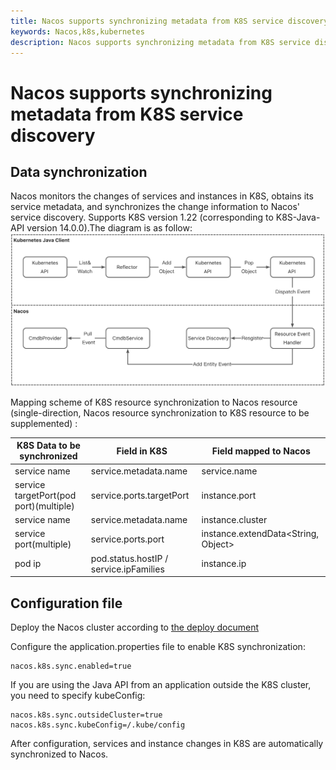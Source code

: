 ```yaml
---
title: Nacos supports synchronizing metadata from K8S service discovery
keywords: Nacos,k8s,kubernetes
description: Nacos supports synchronizing metadata from K8S service discovery
---
```


# Nacos supports synchronizing metadata from K8S service discovery

## Data synchronization
Nacos monitors the changes of services and instances in K8S, obtains its service metadata, and synchronizes the change information to Nacos' service discovery. Supports K8S version 1.22 (corresponding to K8S-Java-API version 14.0.0).The diagram is as follow:
![](../../img/k8s-sync.jpg)

Mapping scheme of K8S resource synchronization to Nacos resource (single-direction, Nacos resource synchronization to K8S resource to be supplemented) :

K8S Data to be synchronized|Field in K8S|Field mapped to Nacos
---|---|---
service name|service.metadata.name|service.name
service targetPort(pod port)(multiple)|service.ports.targetPort|instance.port
service name|service.metadata.name|instance.cluster
service port(multiple)|service.ports.port|instance.extendData<String, Object>
pod ip|pod.status.hostIP / service.ipFamilies|instance.ip

## Configuration file
Deploy the Nacos cluster according to [the deploy document](https://nacos.io/en-us/docs/deployment.html)

Configure the application.properties file to enable K8S synchronization:
```
nacos.k8s.sync.enabled=true
```

If you are using the Java API from an application outside the K8S cluster, you need to specify kubeConfig:
```
nacos.k8s.sync.outsideCluster=true
nacos.k8s.sync.kubeConfig=/.kube/config
```

After configuration, services and instance changes in K8S are automatically synchronized to Nacos.
